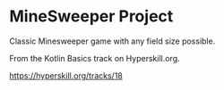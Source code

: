 # MineSweeper Project

Classic Minesweeper game with any field size possible.

From the Kotlin Basics track on Hyperskill.org.

https://hyperskill.org/tracks/18
